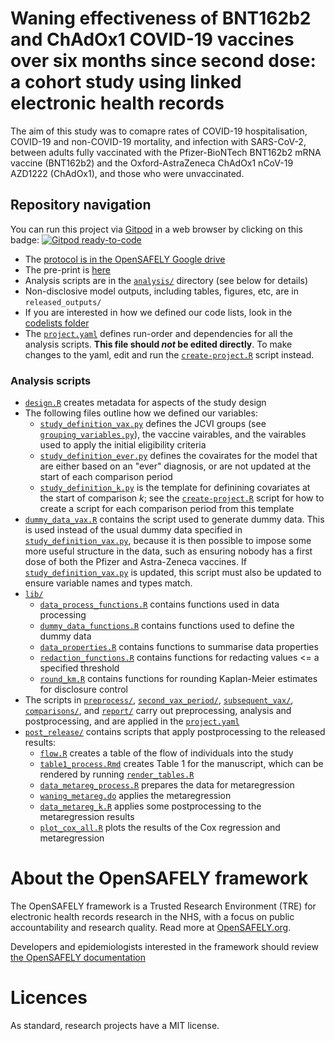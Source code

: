 # Waning effectiveness of BNT162b2 and ChAdOx1 COVID-19 vaccines over six months since second dose: a cohort study using linked electronic health records

The aim of this study was to comapre rates of COVID-19 hospitalisation, COVID-19 and non-COVID-19 mortality, and infection with SARS-CoV-2, between adults fully vaccinated with the Pfizer-BioNTech BNT162b2 mRNA vaccine (BNT162b2) and the Oxford-AstraZeneca ChAdOx1 nCoV-19 AZD1222 (ChAdOx1), and those who were unvaccinated.

## Repository navigation

You can run this project via [Gitpod](https://gitpod.io) in a web browser by clicking on this badge: [![Gitpod ready-to-code](https://img.shields.io/badge/Gitpod-ready--to--code-908a85?logo=gitpod)](https://gitpod.io/#https://github.com/opensafely/covid-ve-change-over-time)

* The [protocol is in the OpenSAFELY Google drive]()
* The pre-print is [here]()
* Analysis scripts are in the [`analysis/`](./analysis) directory (see below for details)
* Non-disclosive model outputs, including tables, figures, etc, are in `released_outputs/`
* If you are interested in how we defined our code lists, look in the [codelists folder](./codelists/)
* The [`project.yaml`](./project.yaml) defines run-order and dependencies for all the analysis scripts. **This file should *not* be edited directly**. To make changes to the yaml, edit and run the [`create-project.R`](./create-project.R) script instead.

### Analysis scripts

* [`design.R`](./analysis/design.R) creates metadata for aspects of the study design
* The following files outline how we defined our variables:
  * [`study_definition_vax.py`](analysis/study_definition_vax.py) defines the JCVI groups (see [`grouping_variables.py`](analysis/grouping_variables.py)), the vaccine vairables, and the vairables used to apply the initial eligibility criteria
  * [`study_definition_ever.py`](analysis/study_definition_ever.py) defines the covairates for the model that are either based on an "ever" diagnosis, or are not updated at the start of each comparison period
  * [`study_definition_k.py`](analysis/study_definition_k.py) is the template for definining covariates at the start of comparison *k*; see the [`create-project.R`](./create-project.R) script for how to create a script for each comparison period from this template
* [`dummy_data_vax.R`](analysis/dummy_data_vax.R) contains the script used to generate dummy data. This is used instead of the usual dummy data specified in [`study_definition_vax.py`](analysis/study_definition_vax.py), because it is then possible to impose some more useful structure in the data, such as ensuring nobody has a first dose of both the Pfizer and Astra-Zeneca vaccines. If [`study_definition_vax.py`](analysis/study_definition_vax.py) is updated, this script must also be updated to ensure variable names and types match.
* [`lib/`](./analysis/lib)
  * [`data_process_functions.R`](analysis/lib/data_process_functions.R) contains functions used in data processing
  * [`dummy_data_functions.R`](analysis/lib/dummy_data_functions.R) contains functions used to define the dummy data
  * [`data_properties.R`](analysis/lib/data_properties.R) contains functions to summarise data properties
  * [`redaction_functions.R`](analysis/lib/redaction_functions.R) contains functions for redacting values <= a specified threshold
  * [`round_km.R`](analysis/lib/round_km.R) contains functions for rounding Kaplan-Meier estimates for disclosure control
* The scripts in [`preprocess/`](.analysis/preprocess), [`second_vax_period/`](./analysis/second_vax_period), [`subsequent_vax/`](./analysis/subsequent_vax), [`comparisons/`](./analysis/comparisons), and [`report/`](./analysis/report) carry out preprocessing, analysis and postprocessing, and are applied in the [`project.yaml`](./project.yaml)
* [`post_release/`](./analysis/post_release) contains scripts that apply postprocessing to the released results:
  * [`flow.R`](analysis/post_release/flow.R) creates a table of the flow of individuals into the study
  * [`table1_process.Rmd`](analysis/post_release/table1_process.Rmd) creates Table 1 for the manuscript, which can be rendered by running [`render_tables.R`](analysis/post_release/render_tables.R)
  * [`data_metareg_process.R`](analysis/post_release/data_metareg_process.R) prepares the data for metaregression
  * [`waning_metareg.do`](analysis/post_release/waning_metareg.do) applies the metaregression
  * [`data_metareg_k.R`](analysis/post_release/data_metareg_k.R) applies some postprocessing to the metaregression results
  * [`plot_cox_all.R`](analysis/post_release/plot_cox_all.R) plots the results of the Cox regression and metaregression



# About the OpenSAFELY framework

The OpenSAFELY framework is a Trusted Research Environment (TRE) for electronic
health records research in the NHS, with a focus on public accountability and
research quality. Read more at [OpenSAFELY.org](https://opensafely.org).

Developers and epidemiologists interested in the framework should review [the OpenSAFELY documentation](https://docs.opensafely.org)

# Licences
As standard, research projects have a MIT license. 
